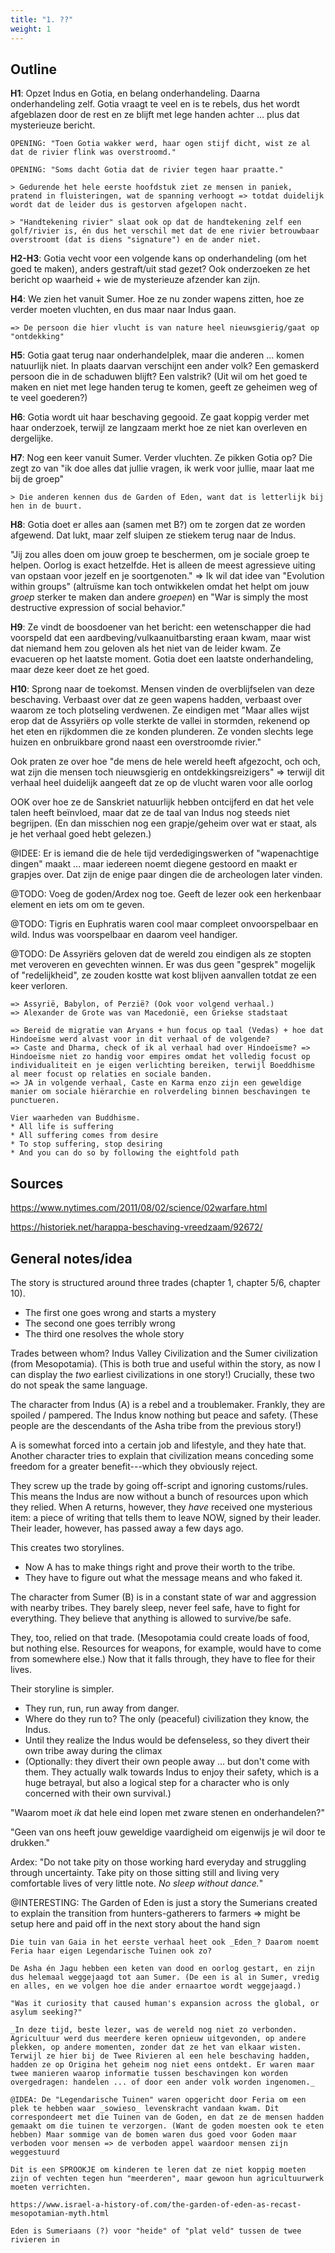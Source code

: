```yaml
---
title: "1. ??"
weight: 1
---
```






## Outline

**H1**: Opzet Indus en Gotia, en belang onderhandeling. Daarna onderhandeling zelf. Gotia vraagt te veel en is te rebels, dus het wordt afgeblazen door de rest en ze blijft met lege handen achter ... plus dat mysterieuze bericht.

    OPENING: "Toen Gotia wakker werd, haar ogen stijf dicht, wist ze al dat de rivier flink was overstroomd."

    OPENING: "Soms dacht Gotia dat de rivier tegen haar praatte."

    > Gedurende het hele eerste hoofdstuk ziet ze mensen in paniek, pratend in fluisteringen, wat de spanning verhoogt => totdat duidelijk wordt dat de leider dus is gestorven afgelopen nacht.

    > "Handtekening rivier" slaat ook op dat de handtekening zelf een golf/rivier is, én dus het verschil met dat de ene rivier betrouwbaar overstroomt (dat is diens "signature") en de ander niet.

**H2-H3**: Gotia vecht voor een volgende kans op onderhandeling (om het goed te maken), anders gestraft/uit stad gezet? Ook onderzoeken ze het bericht op waarheid + wie de mysterieuze afzender kan zijn.

**H4**: We zien het vanuit Sumer. Hoe ze nu zonder wapens zitten, hoe ze verder moeten vluchten, en dus maar naar Indus gaan.
    
    => De persoon die hier vlucht is van nature heel nieuwsgierig/gaat op "ontdekking"

**H5**: Gotia gaat terug naar onderhandelplek, maar die anderen ... komen natuurlijk niet. In plaats daarvan verschijnt een ander volk? Een gemaskerd persoon die in de schaduwen blijft? Een valstrik? (Uit wil om het goed te maken en niet met lege handen terug te komen, geeft ze geheimen weg of te veel goederen?)

**H6**: Gotia wordt uit haar beschaving gegooid. Ze gaat koppig verder met haar onderzoek, terwijl ze langzaam merkt hoe ze niet kan overleven en dergelijke.

**H7**: Nog een keer vanuit Sumer. Verder vluchten. Ze pikken Gotia op? Die zegt zo van "ik doe alles dat jullie vragen, ik werk voor jullie, maar laat me bij de groep"

    > Die anderen kennen dus de Garden of Eden, want dat is letterlijk bij hen in de buurt.

**H8**: Gotia doet er alles aan (samen met B?) om te zorgen dat ze worden afgewend. Dat lukt, maar zelf sluipen ze stiekem terug naar de Indus.

"Jij zou alles doen om jouw groep te beschermen, om je sociale groep te helpen. Oorlog is exact hetzelfde. Het is alleen de meest agressieve uiting van opstaan voor jezelf en je soortgenoten." => Ik wil dat idee van "Evolution within groups" (altruïsme kan toch ontwikkelen omdat het helpt om jouw _groep_ sterker te maken dan andere _groepen_) en "War is simply the most destructive expression of social behavior."

**H9**: Ze vindt de boosdoener van het bericht: een wetenschapper die had voorspeld dat een aardbeving/vulkaanuitbarsting eraan kwam, maar wist dat niemand hem zou geloven als het niet van de leider kwam. Ze evacueren op het laatste moment. Gotia doet een laatste onderhandeling, maar deze keer doet ze het goed.

**H10**: Sprong naar de toekomst. Mensen vinden de overblijfselen van deze beschaving. Verbaast over dat ze geen wapens hadden, verbaast over waarom ze toch plotseling verdwenen. Ze eindigen met "Maar alles wijst erop dat de Assyriërs op volle sterkte de vallei in stormden, rekenend op het eten en rijkdommen die ze konden plunderen. Ze vonden slechts lege huizen en onbruikbare grond naast een overstroomde rivier."

Ook praten ze over hoe "de mens de hele wereld heeft afgezocht, och och, wat zijn die mensen toch nieuwsgierig en ontdekkingsreizigers" => terwijl dit verhaal heel duidelijk aangeeft dat ze op de vlucht waren voor alle oorlog

OOK over hoe ze de Sanskriet natuurlijk hebben ontcijferd en dat het vele talen heeft beïnvloed, maar dat ze de taal van Indus nog steeds niet begrijpen. (En dan misschien nog een grapje/geheim over wat er staat, als je het verhaal goed hebt gelezen.)

@IDEE: Er is iemand die de hele tijd verdedigingswerken of "wapenachtige dingen" maakt ... maar iedereen noemt diegene gestoord en maakt er grapjes over. Dat zijn de enige paar dingen die de archeologen later vinden.

@TODO: Voeg de goden/Ardex nog toe. Geeft de lezer ook een herkenbaar element en iets om om te geven.

@TODO: Tigris en Euphratis waren cool maar compleet onvoorspelbaar en wild. Indus was voorspelbaar en daarom veel handiger.

@TODO: De Assyriërs geloven dat de wereld zou eindigen als ze stopten met veroveren en gevechten winnen. Er was dus geen "gesprek" mogelijk of "redelijkheid", ze zouden kostte wat kost blijven aanvallen totdat ze een keer verloren.

    => Assyrië, Babylon, of Perzië? (Ook voor volgend verhaal.)
    => Alexander de Grote was van Macedonië, een Griekse stadstaat

    => Bereid de migratie van Aryans + hun focus op taal (Vedas) + hoe dat Hindoeïsme werd alvast voor in dit verhaal of de volgende? 
    => Caste and Dharma, check of ik al verhaal had over Hindoeïsme? => Hindoeïsme niet zo handig voor empires omdat het volledig focust op individualiteit en je eigen verlichting bereiken, terwijl Boeddhisme al meer focust op relaties en sociale banden. 
    => JA in volgende verhaal, Caste en Karma enzo zijn een geweldige manier om sociale hiërarchie en rolverdeling binnen beschavingen te punctueren. 

    Vier waarheden van Buddhisme.
    * All life is suffering
    * All suffering comes from desire
    * To stop suffering, stop desiring
    * And you can do so by following the eightfold path

## Sources

https://www.nytimes.com/2011/08/02/science/02warfare.html

https://historiek.net/harappa-beschaving-vreedzaam/92672/




## General notes/idea

The story is structured around three trades (chapter 1, chapter 5/6, chapter 10). 

* The first one goes wrong and starts a mystery
* The second one goes terribly wrong
* The third one resolves the whole story

Trades between whom? Indus Valley Civilization and the Sumer civilization (from Mesopotamia). (This is both true and useful within the story, as now I can display the _two_ earliest civilizations in one story!) Crucially, these two do not speak the same language.

The character from Indus (A) is a rebel and a troublemaker. Frankly, they are spoiled / pampered. The Indus know nothing but peace and safety. (These people are the descendants of the Asha tribe from the previous story!)

A is somewhat forced into a certain job and lifestyle, and they hate that. Another character tries to explain that civilization means conceding some freedom for a greater benefit---which they obviously reject. 

They screw up the trade by going off-script and ignoring customs/rules. This means the Indus are now without a bunch of resources upon which they relied. When A returns, however, they _have_ received one mysterious item: a piece of writing that tells them to leave NOW, signed by their leader. Their leader, however, has passed away a few days ago.

This creates two storylines.

* Now A has to make things right and prove their worth to the tribe.
* They have to figure out what the message means and who faked it.

The character from Sumer (B) is in a constant state of war and aggression with nearby tribes. They barely sleep, never feel safe, have to fight for everything. They believe that anything is allowed to survive/be safe.

They, too, relied on that trade. (Mesopotamia could create loads of food, but nothing else. Resources for weapons, for example, would have to come from somewhere else.) Now that it falls through, they have to flee for their lives.

Their storyline is simpler.

* They run, run, run away from danger.
* Where do they run to? The only (peaceful) civilization they know, the Indus.
* Until they realize the Indus would be defenseless, so they divert their own tribe away during the climax
* (Optionally: they divert their own people away ... but don't come with them. They actually walk towards Indus to enjoy their safety, which is a huge betrayal, but also a logical step for a character who is only concerned with their own survival.)



"Waarom moet _ik_ dat hele eind lopen met zware stenen en onderhandelen?"

"Geen van ons heeft jouw geweldige vaardigheid om eigenwijs je wil door te drukken."






Ardex: "Do not take pity on those working hard everyday and struggling through uncertainty. Take pity on those sitting still and living very comfortable lives of very little note. _No sleep without dance._"


@INTERESTING: The Garden of Eden is just a story the Sumerians created to explain the transition from hunters-gatherers to farmers => might be setup here and paid off in the next story about the hand sign

    Die tuin van Gaia in het eerste verhaal heet ook _Eden_? Daarom noemt Feria haar eigen Legendarische Tuinen ook zo?

    De Asha én Jagu hebben een keten van dood en oorlog gestart, en zijn dus helemaal weggejaagd tot aan Sumer. (De een is al in Sumer, vredig en alles, en we volgen hoe die ander ernaartoe wordt weggejaagd.)

    "Was it curiosity that caused human's expansion across the global, or asylum seeking?"

    _In deze tijd, beste lezer, was de wereld nog niet zo verbonden. Agricultuur werd dus meerdere keren opnieuw uitgevonden, op andere plekken, op andere momenten, zonder dat ze het van elkaar wisten. Terwijl ze hier bij de Twee Rivieren al een hele beschaving hadden, hadden ze op Origina het geheim nog niet eens ontdekt. Er waren maar twee manieren waarop informatie tussen beschavingen kon worden overgedragen: handelen ... of door een ander volk worden ingenomen._

    @IDEA: De "Legendarische Tuinen" waren opgericht door Feria om een plek te hebben waar _sowieso_ levenskracht vandaan kwam. Dit correspondeert met die Tuinen van de Goden, en dat ze de mensen hadden gemaakt om die tuinen te verzorgen. (Want de goden moesten ook te eten hebben) Maar sommige van de bomen waren dus goed voor Goden maar verboden voor mensen => de verboden appel waardoor mensen zijn weggestuurd

    Dit is een SPROOKJE om kinderen te leren dat ze niet koppig moeten zijn of vechten tegen hun "meerderen", maar gewoon hun agricultuurwerk moeten verrichten.

    https://www.israel-a-history-of.com/the-garden-of-eden-as-recast-mesopotamian-myth.html

    Eden is Sumeriaans (?) voor "heide" of "plat veld" tussen de twee rivieren in





